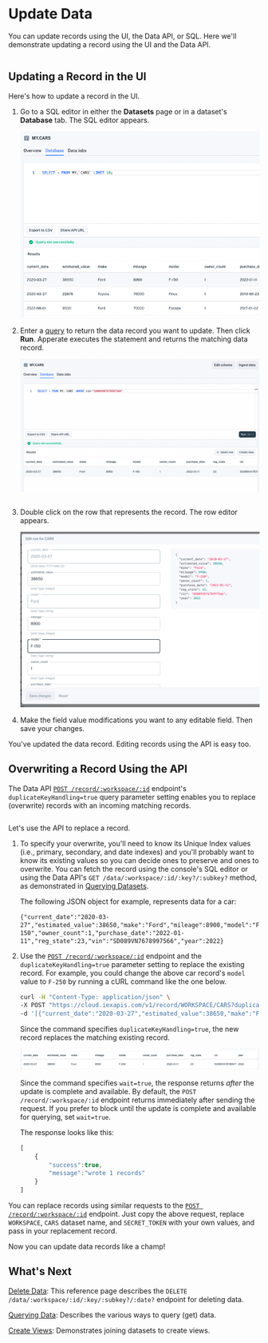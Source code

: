 # Update Data

You can update records using the UI, the Data API, or SQL. Here we'll demonstrate updating a record using the UI and the Data API. 

``` {note} Since index properties are immutable, you can't update any of a record's index property values. You can however delete such a record and add a new record with the index property value you want.
```

## Updating a Record in the UI

Here's how to update a record in the UI. 

1. Go to a SQL editor in either the **Datasets** page or in a dataset's **Database** tab. The SQL editor appears.

    ![](./update-data/database-page.png)

1. Enter a [query](../search-data.md) to return the data record you want to update. Then click **Run**. Apperate executes the statement and returns the matching data record.

    ![](./update-data/select-a-car.png)

    ``` {important} WHERE clauses must only operate on indexed properties (columns). See the Unique Index components [here](./understanding-datasets.md#indexing-with-unique-index).
    ```

1. Double click on the row that represents the record. The row editor appears.

    ![](./update-data/edit-row-in-ui.png)

1. Make the field value modifications you want to any editable field. Then save your changes.

You've updated the data record. Editing records using the API is easy too.

## Overwriting a Record Using the API

The Data API [`POST /record/:workspace/:id`](https://iexcloud.io/docs/apperate-apis/data/write-data) endpoint's `duplicateKeyHandling=true` query parameter setting enables you to replace (overwrite) records with an incoming matching records. 

``` {important} An incoming record must match the existing record's [Unique Index](./understanding-datasets.md#indexing-with-unique-index).
```

Let's use the API to replace a record.

1. To specify your overwrite, you'll need to know its Unique Index values (i.e., primary, secondary, and date indexes) and you'll probably want to know its existing values so you can decide ones to preserve and ones to overwrite. You can fetch the record using the console's SQL editor or using the Data API's `GET /data/:workspace/:id/:key?/:subkey?` method, as demonstrated in [Querying Datasets](../search-data/querying-datasets.md).

    The following JSON object for example, represents data for a car:

    ```
    {"current_date":"2020-03-27","estimated_value":38650,"make":"Ford","mileage":8900,"model":"F-150","owner_count":1,"purchase_date":"2022-01-11","reg_state":23,"vin":"SD089VN7678997566","year":2022}
    ```

1. Use the [`POST /record/:workspace/:id`](https://iexcloud.io/docs/apperate-apis/data/write-data) endpoint and the `duplicateKeyHandling=true` parameter setting to replace the existing record. For example, you could change the above car record's `model` value to `F-250` by running a cURL command like the one below.

    ```bash
    curl -H "Content-Type: application/json" \
    -X POST "https://cloud.iexapis.com/v1/record/WORKSPACE/CARS?duplicateKeyHandling=true&wait=true&token=SECRET_TOKEN" \
    -d '[{"current_date":"2020-03-27","estimated_value":38650,"make":"Ford","mileage":8900,"model":"F-250","owner_count":1,"purchase_date":"2022-01-11","vin":"SD089VN7678997566","year":2022}]'
    ```

    Since the command specifies `duplicateKeyHandling=true`, the new record replaces the matching existing record.

    ![](./update-data/cars-record-udpated.png)

    Since the command specifies `wait=true`, the response returns *after* the update is complete and available. By default, the `POST /record/:workspace/:id` endpoint returns immediately after sending the request. If you prefer to block until the update is complete and available for querying, set `wait=true`.

    The response looks like this:

    ```javascript
    [
        {
            "success":true,
            "message":"wrote 1 records"
        }
    ]
    ```

You can replace records using similar requests to the [`POST /record/:workspace/:id`](https://iexcloud.io/docs/apperate-apis/data/write-data) endpoint. Just copy the above request, replace `WORKSPACE`, `CARS` dataset name, and `SECRET_TOKEN` with your own values, and pass in your replacement record.

Now you can update data records like a champ!

## What's Next

[Delete Data](https://iexcloud.io/docs/apperate-apis/data/delete-data): This reference page describes the `DELETE /data/:workspace/:id/:key/:subkey?/:date?` endpoint for deleting data.

[Querying Data](../search-data.md): Describes the various ways to query (get) data.

[Create Views](./create-a-view.md): Demonstrates joining datasets to create views.